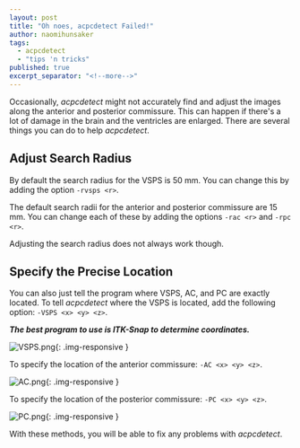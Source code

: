 ```yaml
---
layout: post
title: "Oh noes, acpcdetect Failed!"
author: naomihunsaker
tags: 
  - acpcdetect
  - "tips 'n tricks"
published: true
excerpt_separator: "<!--more-->"
---
```




Occasionally, *acpcdetect* might not accurately find and adjust the images along the anterior and posterior commissure.  This can happen if there's a lot of damage in the brain and the ventricles are enlarged. There are several things you can do to help *acpcdetect*.

<!-- more -->

## Adjust Search Radius

By default the search radius for the VSPS is 50 mm. You can change this by adding the option `-rvsps <r>`.

The default search radii for the anterior and posterior commissure are 15 mm. You can change each of these by adding the options `-rac <r>` and `-rpc <r>`.

Adjusting the search radius does not always work though.

## Specify the Precise Location

You can also just tell the program where VSPS, AC, and PC are exactly located. To tell *acpcdetect* where the VSPS is located, add the following option: `-VSPS <x> <y> <z>`.  

***The best program to use is ITK-Snap to determine coordinates.***

![VSPS.png]({{site.baseurl}}/media/VSPS.png){: .img-responsive }

To specify the location of the anterior commissure: `-AC <x> <y> <z>`.

![AC.png]({{site.baseurl}}/media/AC.png){: .img-responsive }

To specify the location of the posterior commissure: `-PC <x> <y> <z>`.

![PC.png]({{site.baseurl}}/media/PC.png){: .img-responsive }

With these methods, you will be able to fix any problems with *acpcdetect*.
